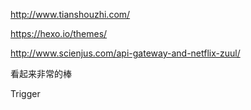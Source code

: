 http://www.tianshouzhi.com/


https://hexo.io/themes/


http://www.scienjus.com/api-gateway-and-netflix-zuul/

看起来非常的棒





Trigger